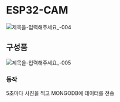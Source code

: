 # ESP32-CAM
![제목을-입력해주세요_-004](https://user-images.githubusercontent.com/37902752/152743230-3ac93890-9fd8-4e91-bf8d-86977a6e1502.jpg)


## 구성품
![제목을-입력해주세요_-005](https://user-images.githubusercontent.com/37902752/152743488-2132478c-2789-4c55-a71c-7174a2fe4274.jpg)


### 동작
5초마다 사진을 찍고 MONGODB에 데이터를 전송
